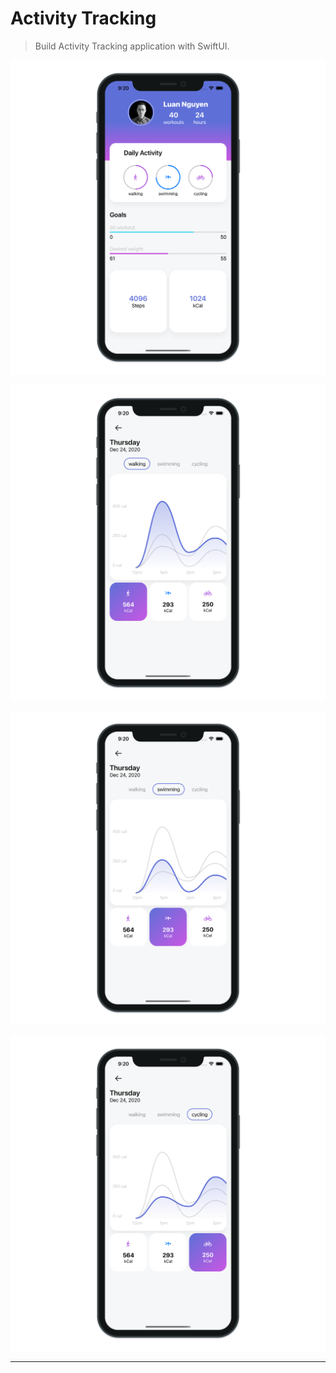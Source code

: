 # Activity Tracking

> Build Activity Tracking application with SwiftUI.

![Activity Tracking 1](./ActivityTracking_1.png "Activity Tracking 1")

![Activity Tracking 2](./ActivityTracking_2.png "Activity Tracking 2")

![Activity Tracking 3](./ActivityTracking_3.png "Activity Tracking 3")

![Activity Tracking 4](./ActivityTracking_4.png "Activity Tracking 4")

---
